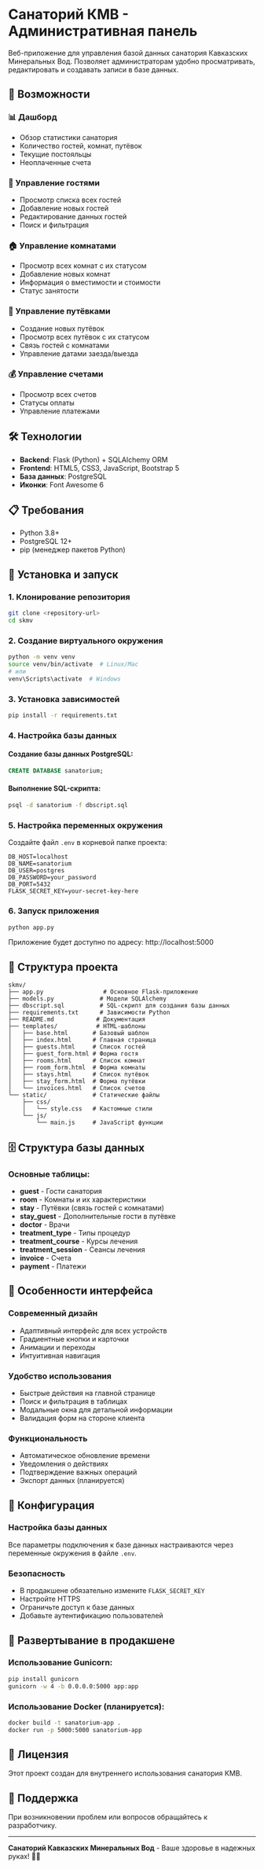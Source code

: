 # Санаторий КМВ - Административная панель

Веб-приложение для управления базой данных санатория Кавказских Минеральных Вод. Позволяет администраторам удобно просматривать, редактировать и создавать записи в базе данных.

## 🏥 Возможности

### 📊 Дашборд
- Обзор статистики санатория
- Количество гостей, комнат, путёвок
- Текущие постояльцы
- Неоплаченные счета

### 👥 Управление гостями
- Просмотр списка всех гостей
- Добавление новых гостей
- Редактирование данных гостей
- Поиск и фильтрация

### 🏠 Управление комнатами
- Просмотр всех комнат с их статусом
- Добавление новых комнат
- Информация о вместимости и стоимости
- Статус занятости

### 📅 Управление путёвками
- Создание новых путёвок
- Просмотр всех путёвок с их статусом
- Связь гостей с комнатами
- Управление датами заезда/выезда

### 💰 Управление счетами
- Просмотр всех счетов
- Статусы оплаты
- Управление платежами

## 🛠 Технологии

- **Backend**: Flask (Python) + SQLAlchemy ORM
- **Frontend**: HTML5, CSS3, JavaScript, Bootstrap 5
- **База данных**: PostgreSQL
- **Иконки**: Font Awesome 6

## 📋 Требования

- Python 3.8+
- PostgreSQL 12+
- pip (менеджер пакетов Python)

## 🚀 Установка и запуск

### 1. Клонирование репозитория
```bash
git clone <repository-url>
cd skmv
```

### 2. Создание виртуального окружения
```bash
python -m venv venv
source venv/bin/activate  # Linux/Mac
# или
venv\Scripts\activate  # Windows
```

### 3. Установка зависимостей
```bash
pip install -r requirements.txt
```

### 4. Настройка базы данных

#### Создание базы данных PostgreSQL:
```sql
CREATE DATABASE sanatorium;
```

#### Выполнение SQL-скрипта:
```bash
psql -d sanatorium -f dbscript.sql
```

### 5. Настройка переменных окружения

Создайте файл `.env` в корневой папке проекта:
```env
DB_HOST=localhost
DB_NAME=sanatorium
DB_USER=postgres
DB_PASSWORD=your_password
DB_PORT=5432
FLASK_SECRET_KEY=your-secret-key-here
```

### 6. Запуск приложения
```bash
python app.py
```

Приложение будет доступно по адресу: http://localhost:5000

## 📁 Структура проекта

```
skmv/
├── app.py                 # Основное Flask-приложение
├── models.py             # Модели SQLAlchemy
├── dbscript.sql          # SQL-скрипт для создания базы данных
├── requirements.txt      # Зависимости Python
├── README.md            # Документация
├── templates/           # HTML-шаблоны
│   ├── base.html       # Базовый шаблон
│   ├── index.html      # Главная страница
│   ├── guests.html     # Список гостей
│   ├── guest_form.html # Форма гостя
│   ├── rooms.html      # Список комнат
│   ├── room_form.html  # Форма комнаты
│   ├── stays.html      # Список путёвок
│   ├── stay_form.html  # Форма путёвки
│   └── invoices.html   # Список счетов
└── static/             # Статические файлы
    ├── css/
    │   └── style.css   # Кастомные стили
    └── js/
        └── main.js     # JavaScript функции
```

## 🗄 Структура базы данных

### Основные таблицы:
- **guest** - Гости санатория
- **room** - Комнаты и их характеристики
- **stay** - Путёвки (связь гостей с комнатами)
- **stay_guest** - Дополнительные гости в путёвке
- **doctor** - Врачи
- **treatment_type** - Типы процедур
- **treatment_course** - Курсы лечения
- **treatment_session** - Сеансы лечения
- **invoice** - Счета
- **payment** - Платежи

## 🎨 Особенности интерфейса

### Современный дизайн
- Адаптивный интерфейс для всех устройств
- Градиентные кнопки и карточки
- Анимации и переходы
- Интуитивная навигация

### Удобство использования
- Быстрые действия на главной странице
- Поиск и фильтрация в таблицах
- Модальные окна для детальной информации
- Валидация форм на стороне клиента

### Функциональность
- Автоматическое обновление времени
- Уведомления о действиях
- Подтверждение важных операций
- Экспорт данных (планируется)

## 🔧 Конфигурация

### Настройка базы данных
Все параметры подключения к базе данных настраиваются через переменные окружения в файле `.env`.

### Безопасность
- В продакшене обязательно измените `FLASK_SECRET_KEY`
- Настройте HTTPS
- Ограничьте доступ к базе данных
- Добавьте аутентификацию пользователей

## 🚀 Развертывание в продакшене

### Использование Gunicorn:
```bash
pip install gunicorn
gunicorn -w 4 -b 0.0.0.0:5000 app:app
```

### Использование Docker (планируется):
```bash
docker build -t sanatorium-app .
docker run -p 5000:5000 sanatorium-app
```

## 📝 Лицензия

Этот проект создан для внутреннего использования санатория КМВ.

## 🤝 Поддержка

При возникновении проблем или вопросов обращайтесь к разработчику.

---

**Санаторий Кавказских Минеральных Вод** - Ваше здоровье в надежных руках! 🏥✨ 